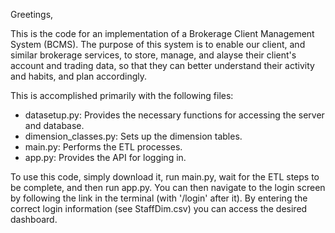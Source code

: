 Greetings,

This is the code for an implementation of a Brokerage Client Management System (BCMS).
The purpose of this system is to enable our client, and similar brokerage services, to store, manage, and alayse their client's account and trading data, so that they can better understand their activity and habits, and plan accordingly.

This is accomplished primarily with the following files:
- datasetup.py: Provides the necessary functions for accessing the server and database.
- dimension_classes.py: Sets up the dimension tables.
- main.py: Performs the ETL processes.
- app.py: Provides the API for logging in.

To use this code, simply download it, run main.py, wait for the ETL steps to be complete, and then run app.py.
You can then navigate to the login screen by following the link in the terminal (with '/login' after it).
By entering the correct login information (see StaffDim.csv) you can access the desired dashboard.
